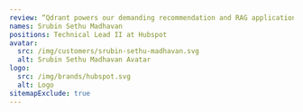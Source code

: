 ```yaml
---
review: “Qdrant powers our demanding recommendation and RAG applications. We chose it for its ease of deployment and high performance at scale, and have been consistently impressed with its results. The platform’s continuous feature enhancements and overall performance gains, coupled with their responsiveness, make Qdrant a reliable solution for our AI infrastructure.”
names: Srubin Sethu Madhavan
positions: Technical Lead II at Hubspot
avatar:
  src: /img/customers/srubin-sethu-madhavan.svg
  alt: Srubin Sethu Madhavan Avatar
logo:
  src: /img/brands/hubspot.svg
  alt: Logo
sitemapExclude: true
---
```



